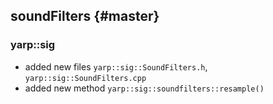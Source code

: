 soundFilters {#master}
-----------------------

### yarp::sig
* added new files `yarp::sig::SoundFilters.h`, `yarp::sig::SoundFilters.cpp`
* added new method `yarp::sig::soundfilters::resample()`
